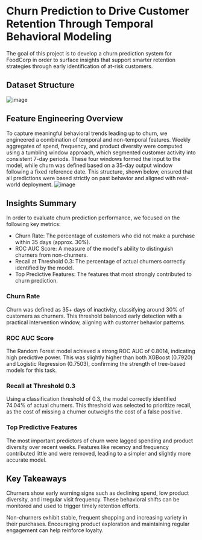 # Churn Prediction to Drive Customer Retention Through Temporal Behavioral Modeling
The goal of this project is to develop a churn prediction system for FoodCorp in order to surface insights that support smarter retention strategies through early identification of at-risk customers.
## Dataset Structure
![image](https://github.com/user-attachments/assets/07ef2ccc-3e39-42ea-a048-70a4f2fc05e7)

## Feature Engineering Overview
To capture meaningful behavioral trends leading up to churn, we engineered a combination of temporal and non-temporal features. Weekly aggregates of spend, frequency, and product diversity were computed using a tumbling window approach, which segmented customer activity into consistent 7-day periods. These four windows formed the input to the model, while churn was defined based on a 35-day output window following a fixed reference date. This structure, shown below, ensured that all predictions were based strictly on past behavior and aligned with real-world deployment.
![image](https://github.com/user-attachments/assets/60e9dd89-0775-4346-85f9-d4d9ea57c940)

## Insights Summary
In order to evaluate churn prediction performance, we focused on the following key metrics:

- Churn Rate: The percentage of customers who did not make a purchase within 35 days (approx. 30%).
- ROC AUC Score: A measure of the model's ability to distinguish churners from non-churners.
- Recall at Threshold 0.3: The percentage of actual churners correctly identified by the model.
- Top Predictive Features: The features that most strongly contributed to churn prediction.

### Churn Rate
Churn was defined as 35+ days of inactivity, classifying around 30% of customers as churners.
This threshold balanced early detection with a practical intervention window, aligning with customer behavior patterns.
### ROC AUC Score
The Random Forest model achieved a strong ROC AUC of 0.8014, indicating high predictive power.
This was slightly higher than both XGBoost (0.7920) and Logistic Regression (0.7503), confirming the strength of tree-based models for this task.
### Recall at Threshold 0.3
Using a classification threshold of 0.3, the model correctly identified 74.04% of actual churners.
This threshold was selected to prioritize recall, as the cost of missing a churner outweighs the cost of a false positive.
### Top Predictive Features
The most important predictors of churn were lagged spending and product diversity over recent weeks.
Features like recency and frequency contributed little and were removed, leading to a simpler and slightly more accurate model.
## Key Takeaways
Churners show early warning signs such as declining spend, low product diversity, and irregular visit frequency. These behavioral shifts can be monitored and used to trigger timely retention efforts.

Non-churners exhibit stable, frequent shopping and increasing variety in their purchases. Encouraging product exploration and maintaining regular engagement can help reinforce loyalty.
